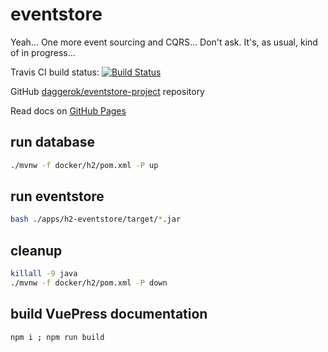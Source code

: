 # eventstore
Yeah... One more event sourcing and CQRS... Don't ask. It's, as usual, kind of in progress...

Travis CI build status: [![Build Status](https://travis-ci.org/daggerok/eventstore-project.svg?branch=master)](https://travis-ci.org/daggerok/eventstore-project/)

GitHub [daggerok/eventstore-project](https://github.com/daggerok/eventstore-project/) repository

Read docs on [GitHub Pages](https://daggerok.github.io/eventstore-project/)

## run database

```bash
./mvnw -f docker/h2/pom.xml -P up
```

## run eventstore

```bash
bash ./apps/h2-eventstore/target/*.jar
```

## cleanup

```bash
killall -9 java
./mvnw -f docker/h2/pom.xml -P down
```

## build VuePress documentation

```bash
npm i ; npm run build
```
